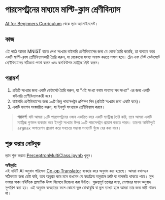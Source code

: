 <!--
CO_OP_TRANSLATOR_METADATA:
{
  "original_hash": "7336583e4630220c835335da640016db",
  "translation_date": "2025-08-26T10:39:37+00:00",
  "source_file": "lessons/3-NeuralNetworks/03-Perceptron/lab/README.md",
  "language_code": "bn"
}
-->
# পারসেপট্রনের মাধ্যমে মাল্টি-ক্লাস শ্রেণীবিন্যাস

[AI for Beginners Curriculum](https://github.com/microsoft/ai-for-beginners) থেকে ল্যাব অ্যাসাইনমেন্ট।

## কাজ

এই পাঠে আমরা MNIST হাতে লেখা সংখ্যার বাইনারি শ্রেণীবিন্যাসের জন্য যে কোড তৈরি করেছি, তা ব্যবহার করে একটি মাল্টি-ক্লাস শ্রেণীবিন্যাসকারী তৈরি করুন, যা যেকোনো সংখ্যা সনাক্ত করতে সক্ষম হবে। ট্রেন এবং টেস্ট ডেটাসেটে শ্রেণীবিন্যাসের সঠিকতা গণনা করুন এবং কনফিউশন ম্যাট্রিক্স প্রিন্ট করুন।

## পরামর্শ

1. প্রতিটি সংখ্যার জন্য একটি ডেটাসেট তৈরি করুন, যা "এই সংখ্যা বনাম অন্যান্য সব সংখ্যা" এর জন্য একটি বাইনারি শ্রেণীবিন্যাসকারী হবে।
1. বাইনারি শ্রেণীবিন্যাসের জন্য ১০টি ভিন্ন পারসেপট্রন প্রশিক্ষণ দিন (প্রতিটি সংখ্যার জন্য একটি করে)।
1. একটি ফাংশন সংজ্ঞায়িত করুন, যা ইনপুট সংখ্যাকে শ্রেণীবিন্যাস করবে।

> **পরামর্শ**: যদি আমরা ১০টি পারসেপট্রনের ওজন একত্রিত করে একটি ম্যাট্রিক্স তৈরি করি, তবে আমরা একটি ম্যাট্রিক্স গুণফল ব্যবহার করে ইনপুট সংখ্যার উপর ১০টি পারসেপট্রন প্রয়োগ করতে পারব। তারপর আউটপুটে `argmax` অপারেশন প্রয়োগ করে সবচেয়ে সম্ভাব্য সংখ্যাটি খুঁজে বের করা যাবে।

## শুরু করার নোটবুক

ল্যাব শুরু করতে [PerceptronMultiClass.ipynb](../../../../../../lessons/3-NeuralNetworks/03-Perceptron/lab/PerceptronMultiClass.ipynb) খুলুন।

**অস্বীকৃতি**:  
এই নথিটি AI অনুবাদ পরিষেবা [Co-op Translator](https://github.com/Azure/co-op-translator) ব্যবহার করে অনুবাদ করা হয়েছে। আমরা যথাসম্ভব সঠিকতার জন্য চেষ্টা করি, তবে অনুগ্রহ করে মনে রাখবেন যে স্বয়ংক্রিয় অনুবাদে ত্রুটি বা অসঙ্গতি থাকতে পারে। মূল ভাষায় থাকা নথিটিকে প্রামাণিক উৎস হিসেবে বিবেচনা করা উচিত। গুরুত্বপূর্ণ তথ্যের জন্য, পেশাদার মানব অনুবাদ সুপারিশ করা হয়। এই অনুবাদ ব্যবহারের ফলে কোনো ভুল বোঝাবুঝি বা ভুল ব্যাখ্যা হলে আমরা তার জন্য দায়ী থাকব না।